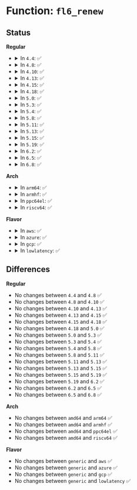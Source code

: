 # Function: <code>fl6_renew</code>

## Status
<b>Regular</b>
<ul>
<li>
<details>
<summary>In <code>4.4</code>: ✅</summary>

```c
int fl6_renew(struct ip6_flowlabel *fl, long unsigned int linger, long unsigned int expires);
```

**Collision:** Unique Static

**Inline:** No

**Transformation:** False

**Instances:**

```
In net/ipv6/ip6_flowlabel.c (ffffffff817f63a0)
Location: net/ipv6/ip6_flowlabel.c:331
Inline: False
Direct callers:
  - net/ipv6/ip6_flowlabel.c:fl_create
  - net/ipv6/ip6_flowlabel.c:ipv6_flowlabel_opt
  - net/ipv6/ip6_flowlabel.c:ipv6_flowlabel_opt
```
**Symbols:**

```
ffffffff817f63a0-ffffffff817f64a1: fl6_renew (STB_LOCAL)
```
</details>
</li>
<li>
<details>
<summary>In <code>4.8</code>: ✅</summary>

```c
int fl6_renew(struct ip6_flowlabel *fl, long unsigned int linger, long unsigned int expires);
```

**Collision:** Unique Static

**Inline:** No

**Transformation:** False

**Instances:**

```
In net/ipv6/ip6_flowlabel.c (ffffffff81865560)
Location: net/ipv6/ip6_flowlabel.c:331
Inline: False
Direct callers:
  - net/ipv6/ip6_flowlabel.c:ipv6_flowlabel_opt
  - net/ipv6/ip6_flowlabel.c:ipv6_flowlabel_opt
  - net/ipv6/ip6_flowlabel.c:fl_create
```
**Symbols:**

```
ffffffff81865560-ffffffff81865661: fl6_renew (STB_LOCAL)
```
</details>
</li>
<li>
<details>
<summary>In <code>4.10</code>: ✅</summary>

```c
int fl6_renew(struct ip6_flowlabel *fl, long unsigned int linger, long unsigned int expires);
```

**Collision:** Unique Static

**Inline:** No

**Transformation:** False

**Instances:**

```
In net/ipv6/ip6_flowlabel.c (ffffffff81897c30)
Location: net/ipv6/ip6_flowlabel.c:331
Inline: False
Direct callers:
  - net/ipv6/ip6_flowlabel.c:ipv6_flowlabel_opt
  - net/ipv6/ip6_flowlabel.c:ipv6_flowlabel_opt
  - net/ipv6/ip6_flowlabel.c:fl_create
```
**Symbols:**

```
ffffffff81897c30-ffffffff81897d31: fl6_renew (STB_LOCAL)
```
</details>
</li>
<li>
<details>
<summary>In <code>4.13</code>: ✅</summary>

```c
int fl6_renew(struct ip6_flowlabel *fl, long unsigned int linger, long unsigned int expires);
```

**Collision:** Unique Static

**Inline:** No

**Transformation:** False

**Instances:**

```
In net/ipv6/ip6_flowlabel.c (ffffffff818bdfc0)
Location: net/ipv6/ip6_flowlabel.c:331
Inline: False
Direct callers:
  - net/ipv6/ip6_flowlabel.c:ipv6_flowlabel_opt
  - net/ipv6/ip6_flowlabel.c:ipv6_flowlabel_opt
  - net/ipv6/ip6_flowlabel.c:fl_create
```
**Symbols:**

```
ffffffff818bdfc0-ffffffff818be0b6: fl6_renew (STB_LOCAL)
```
</details>
</li>
<li>
<details>
<summary>In <code>4.15</code>: ✅</summary>

```c
int fl6_renew(struct ip6_flowlabel *fl, long unsigned int linger, long unsigned int expires);
```

**Collision:** Unique Static

**Inline:** No

**Transformation:** False

**Instances:**

```
In net/ipv6/ip6_flowlabel.c (ffffffff81941100)
Location: net/ipv6/ip6_flowlabel.c:332
Inline: False
Direct callers:
  - net/ipv6/ip6_flowlabel.c:ipv6_flowlabel_opt
  - net/ipv6/ip6_flowlabel.c:ipv6_flowlabel_opt
  - net/ipv6/ip6_flowlabel.c:fl_create
```
**Symbols:**

```
ffffffff81941100-ffffffff819411f6: fl6_renew (STB_LOCAL)
```
</details>
</li>
<li>
<details>
<summary>In <code>4.18</code>: ✅</summary>

```c
int fl6_renew(struct ip6_flowlabel *fl, long unsigned int linger, long unsigned int expires);
```

**Collision:** Unique Static

**Inline:** No

**Transformation:** False

**Instances:**

```
In net/ipv6/ip6_flowlabel.c (ffffffff81999a80)
Location: net/ipv6/ip6_flowlabel.c:332
Inline: False
Direct callers:
  - net/ipv6/ip6_flowlabel.c:ipv6_flowlabel_opt
  - net/ipv6/ip6_flowlabel.c:ipv6_flowlabel_opt
  - net/ipv6/ip6_flowlabel.c:fl_create
```
**Symbols:**

```
ffffffff81999a80-ffffffff81999b7b: fl6_renew (STB_LOCAL)
```
</details>
</li>
<li>
<details>
<summary>In <code>5.0</code>: ✅</summary>

```c
int fl6_renew(struct ip6_flowlabel *fl, long unsigned int linger, long unsigned int expires);
```

**Collision:** Unique Static

**Inline:** No

**Transformation:** False

**Instances:**

```
In net/ipv6/ip6_flowlabel.c (ffffffff819d03d0)
Location: net/ipv6/ip6_flowlabel.c:332
Inline: False
Direct callers:
  - net/ipv6/ip6_flowlabel.c:ipv6_flowlabel_opt
  - net/ipv6/ip6_flowlabel.c:ipv6_flowlabel_opt
  - net/ipv6/ip6_flowlabel.c:fl_create
```
**Symbols:**

```
ffffffff819d03d0-ffffffff819d04cb: fl6_renew (STB_LOCAL)
```
</details>
</li>
<li>
<details>
<summary>In <code>5.3</code>: ✅</summary>

```c
int fl6_renew(struct ip6_flowlabel *fl, long unsigned int linger, long unsigned int expires);
```

**Collision:** Unique Static

**Inline:** No

**Transformation:** False

**Instances:**

```
In net/ipv6/ip6_flowlabel.c (ffffffff81a3f130)
Location: net/ipv6/ip6_flowlabel.c:350
Inline: False
Direct callers:
  - net/ipv6/ip6_flowlabel.c:ipv6_flowlabel_opt
  - net/ipv6/ip6_flowlabel.c:ipv6_flowlabel_opt
  - net/ipv6/ip6_flowlabel.c:fl_create
```
**Symbols:**

```
ffffffff81a3f130-ffffffff81a3f239: fl6_renew (STB_LOCAL)
```
</details>
</li>
<li>
<details>
<summary>In <code>5.4</code>: ✅</summary>

```c
int fl6_renew(struct ip6_flowlabel *fl, long unsigned int linger, long unsigned int expires);
```

**Collision:** Unique Static

**Inline:** No

**Transformation:** False

**Instances:**

```
In net/ipv6/ip6_flowlabel.c (ffffffff81a75da0)
Location: net/ipv6/ip6_flowlabel.c:350
Inline: False
Direct callers:
  - net/ipv6/ip6_flowlabel.c:ipv6_flowlabel_opt
  - net/ipv6/ip6_flowlabel.c:ipv6_flowlabel_opt
  - net/ipv6/ip6_flowlabel.c:fl_create
```
**Symbols:**

```
ffffffff81a75da0-ffffffff81a75ea9: fl6_renew (STB_LOCAL)
```
</details>
</li>
<li>
<details>
<summary>In <code>5.8</code>: ✅</summary>

```c
int fl6_renew(struct ip6_flowlabel *fl, long unsigned int linger, long unsigned int expires);
```

**Collision:** Unique Static

**Inline:** No

**Transformation:** False

**Instances:**

```
In net/ipv6/ip6_flowlabel.c (ffffffff81b701d0)
Location: net/ipv6/ip6_flowlabel.c:350
Inline: False
Direct callers:
  - net/ipv6/ip6_flowlabel.c:ipv6_flowlabel_opt
  - net/ipv6/ip6_flowlabel.c:ipv6_flowlabel_opt
  - net/ipv6/ip6_flowlabel.c:fl_create
```
**Symbols:**

```
ffffffff81b701d0-ffffffff81b702af: fl6_renew (STB_LOCAL)
```
</details>
</li>
<li>
<details>
<summary>In <code>5.11</code>: ✅</summary>

```c
int fl6_renew(struct ip6_flowlabel *fl, long unsigned int linger, long unsigned int expires);
```

**Collision:** Unique Static

**Inline:** No

**Transformation:** False

**Instances:**

```
In net/ipv6/ip6_flowlabel.c (ffffffff81b7ed00)
Location: net/ipv6/ip6_flowlabel.c:350
Inline: False
Direct callers:
  - net/ipv6/ip6_flowlabel.c:ipv6_flowlabel_renew
  - net/ipv6/ip6_flowlabel.c:ipv6_flowlabel_renew
  - net/ipv6/ip6_flowlabel.c:fl_create
```
**Symbols:**

```
ffffffff81b7ed00-ffffffff81b7eddf: fl6_renew (STB_LOCAL)
```
</details>
</li>
<li>
<details>
<summary>In <code>5.13</code>: ✅</summary>

```c
int fl6_renew(struct ip6_flowlabel *fl, long unsigned int linger, long unsigned int expires);
```

**Collision:** Unique Static

**Inline:** No

**Transformation:** False

**Instances:**

```
In net/ipv6/ip6_flowlabel.c (ffffffff81b6d900)
Location: net/ipv6/ip6_flowlabel.c:350
Inline: False
Direct callers:
  - net/ipv6/ip6_flowlabel.c:ipv6_flowlabel_opt
  - net/ipv6/ip6_flowlabel.c:ipv6_flowlabel_opt
  - net/ipv6/ip6_flowlabel.c:fl_create
```
**Symbols:**

```
ffffffff81b6d900-ffffffff81b6d9df: fl6_renew (STB_LOCAL)
```
</details>
</li>
<li>
<details>
<summary>In <code>5.15</code>: ✅</summary>

```c
int fl6_renew(struct ip6_flowlabel *fl, long unsigned int linger, long unsigned int expires);
```

**Collision:** Unique Static

**Inline:** No

**Transformation:** False

**Instances:**

```
In net/ipv6/ip6_flowlabel.c (ffffffff81c357c0)
Location: net/ipv6/ip6_flowlabel.c:350
Inline: False
Direct callers:
  - net/ipv6/ip6_flowlabel.c:ipv6_flowlabel_opt
  - net/ipv6/ip6_flowlabel.c:ipv6_flowlabel_opt
  - net/ipv6/ip6_flowlabel.c:fl_create
```
**Symbols:**

```
ffffffff81c357c0-ffffffff81c3589f: fl6_renew (STB_LOCAL)
```
</details>
</li>
<li>
<details>
<summary>In <code>5.19</code>: ✅</summary>

```c
int fl6_renew(struct ip6_flowlabel *fl, long unsigned int linger, long unsigned int expires);
```

**Collision:** Unique Static

**Inline:** No

**Transformation:** False

**Instances:**

```
In net/ipv6/ip6_flowlabel.c (ffffffff81dd31f0)
Location: net/ipv6/ip6_flowlabel.c:350
Inline: False
Direct callers:
  - net/ipv6/ip6_flowlabel.c:ipv6_flowlabel_opt
  - net/ipv6/ip6_flowlabel.c:ipv6_flowlabel_opt
  - net/ipv6/ip6_flowlabel.c:fl_create
```
**Symbols:**

```
ffffffff81dd31f0-ffffffff81dd32ef: fl6_renew (STB_LOCAL)
```
</details>
</li>
<li>
<details>
<summary>In <code>6.2</code>: ✅</summary>

```c
int fl6_renew(struct ip6_flowlabel *fl, long unsigned int linger, long unsigned int expires);
```

**Collision:** Unique Static

**Inline:** No

**Transformation:** False

**Instances:**

```
In net/ipv6/ip6_flowlabel.c (ffffffff81fa4790)
Location: net/ipv6/ip6_flowlabel.c:350
Inline: False
Direct callers:
  - net/ipv6/ip6_flowlabel.c:ipv6_flowlabel_opt
  - net/ipv6/ip6_flowlabel.c:ipv6_flowlabel_opt
  - net/ipv6/ip6_flowlabel.c:fl_create
```
**Symbols:**

```
ffffffff81fa4790-ffffffff81fa488f: fl6_renew (STB_LOCAL)
```
</details>
</li>
<li>
<details>
<summary>In <code>6.5</code>: ✅</summary>

```c
int fl6_renew(struct ip6_flowlabel *fl, long unsigned int linger, long unsigned int expires);
```

**Collision:** Unique Static

**Inline:** No

**Transformation:** False

**Instances:**

```
In net/ipv6/ip6_flowlabel.c (ffffffff82005040)
Location: net/ipv6/ip6_flowlabel.c:353
Inline: False
Direct callers:
  - net/ipv6/ip6_flowlabel.c:ipv6_flowlabel_opt
  - net/ipv6/ip6_flowlabel.c:ipv6_flowlabel_opt
  - net/ipv6/ip6_flowlabel.c:fl_create
```
**Symbols:**

```
ffffffff82005040-ffffffff8200513f: fl6_renew (STB_LOCAL)
```
</details>
</li>
<li>
<details>
<summary>In <code>6.8</code>: ✅</summary>

```c
int fl6_renew(struct ip6_flowlabel *fl, long unsigned int linger, long unsigned int expires);
```

**Collision:** Unique Static

**Inline:** No

**Transformation:** False

**Instances:**

```
In net/ipv6/ip6_flowlabel.c (ffffffff820d3e10)
Location: net/ipv6/ip6_flowlabel.c:353
Inline: False
Direct callers:
  - net/ipv6/ip6_flowlabel.c:ipv6_flowlabel_opt
  - net/ipv6/ip6_flowlabel.c:ipv6_flowlabel_opt
  - net/ipv6/ip6_flowlabel.c:fl_create
```
**Symbols:**

```
ffffffff820d3e10-ffffffff820d3f0f: fl6_renew (STB_LOCAL)
```
</details>
</li>
</ul>
<b>Arch</b>
<ul>
<li>
<details>
<summary>In <code>arm64</code>: ✅</summary>

```c
int fl6_renew(struct ip6_flowlabel *fl, long unsigned int linger, long unsigned int expires);
```

**Collision:** Unique Static

**Inline:** No

**Transformation:** False

**Instances:**

```
In net/ipv6/ip6_flowlabel.c (ffff800010d3f308)
Location: net/ipv6/ip6_flowlabel.c:350
Inline: False
Direct callers:
  - net/ipv6/ip6_flowlabel.c:ipv6_flowlabel_opt
  - net/ipv6/ip6_flowlabel.c:ipv6_flowlabel_opt
  - net/ipv6/ip6_flowlabel.c:fl_create
```
**Symbols:**

```
ffff800010d3f308-ffff800010d3f49c: fl6_renew (STB_LOCAL)
```
</details>
</li>
<li>
<details>
<summary>In <code>armhf</code>: ✅</summary>

```c
int fl6_renew(struct ip6_flowlabel *fl, long unsigned int linger, long unsigned int expires);
```

**Collision:** Unique Static

**Inline:** No

**Transformation:** False

**Instances:**

```
In net/ipv6/ip6_flowlabel.c (c0e41ae0)
Location: net/ipv6/ip6_flowlabel.c:350
Inline: False
Direct callers:
  - net/ipv6/ip6_flowlabel.c:ipv6_flowlabel_opt
  - net/ipv6/ip6_flowlabel.c:ipv6_flowlabel_opt
  - net/ipv6/ip6_flowlabel.c:fl_create
```
**Symbols:**

```
c0e41ae0-c0e41bd0: fl6_renew (STB_LOCAL)
```
</details>
</li>
<li>
<details>
<summary>In <code>ppc64el</code>: ✅</summary>

```c
int fl6_renew(struct ip6_flowlabel *fl, long unsigned int linger, long unsigned int expires);
```

**Collision:** Unique Static

**Inline:** No

**Transformation:** False

**Instances:**

```
In net/ipv6/ip6_flowlabel.c (c000000000e732a0)
Location: net/ipv6/ip6_flowlabel.c:350
Inline: False
Direct callers:
  - net/ipv6/ip6_flowlabel.c:ipv6_flowlabel_opt
  - net/ipv6/ip6_flowlabel.c:ipv6_flowlabel_opt
  - net/ipv6/ip6_flowlabel.c:fl_create
```
**Symbols:**

```
c000000000e732a0-c000000000e73444: fl6_renew (STB_LOCAL)
```
</details>
</li>
<li>
<details>
<summary>In <code>riscv64</code>: ✅</summary>

```c
int fl6_renew(struct ip6_flowlabel *fl, long unsigned int linger, long unsigned int expires);
```

**Collision:** Unique Static

**Inline:** No

**Transformation:** False

**Instances:**

```
In net/ipv6/ip6_flowlabel.c (ffffffe00087adb0)
Location: net/ipv6/ip6_flowlabel.c:350
Inline: False
Direct callers:
  - net/ipv6/ip6_flowlabel.c:ipv6_flowlabel_opt
  - net/ipv6/ip6_flowlabel.c:ipv6_flowlabel_opt
  - net/ipv6/ip6_flowlabel.c:fl_create
```
**Symbols:**

```
ffffffe00087adb0-ffffffe00087aeb8: fl6_renew (STB_LOCAL)
```
</details>
</li>
</ul>
<b>Flavor</b>
<ul>
<li>
<details>
<summary>In <code>aws</code>: ✅</summary>

```c
int fl6_renew(struct ip6_flowlabel *fl, long unsigned int linger, long unsigned int expires);
```

**Collision:** Unique Static

**Inline:** No

**Transformation:** False

**Instances:**

```
In net/ipv6/ip6_flowlabel.c (ffffffff81a15430)
Location: net/ipv6/ip6_flowlabel.c:350
Inline: False
Direct callers:
  - net/ipv6/ip6_flowlabel.c:ipv6_flowlabel_opt
  - net/ipv6/ip6_flowlabel.c:ipv6_flowlabel_opt
  - net/ipv6/ip6_flowlabel.c:fl_create
```
**Symbols:**

```
ffffffff81a15430-ffffffff81a15539: fl6_renew (STB_LOCAL)
```
</details>
</li>
<li>
<details>
<summary>In <code>azure</code>: ✅</summary>

```c
int fl6_renew(struct ip6_flowlabel *fl, long unsigned int linger, long unsigned int expires);
```

**Collision:** Unique Static

**Inline:** No

**Transformation:** False

**Instances:**

```
In net/ipv6/ip6_flowlabel.c (ffffffff819d21f0)
Location: net/ipv6/ip6_flowlabel.c:350
Inline: False
Direct callers:
  - net/ipv6/ip6_flowlabel.c:ipv6_flowlabel_opt
  - net/ipv6/ip6_flowlabel.c:ipv6_flowlabel_opt
  - net/ipv6/ip6_flowlabel.c:fl_create
```
**Symbols:**

```
ffffffff819d21f0-ffffffff819d22f9: fl6_renew (STB_LOCAL)
```
</details>
</li>
<li>
<details>
<summary>In <code>gcp</code>: ✅</summary>

```c
int fl6_renew(struct ip6_flowlabel *fl, long unsigned int linger, long unsigned int expires);
```

**Collision:** Unique Static

**Inline:** No

**Transformation:** False

**Instances:**

```
In net/ipv6/ip6_flowlabel.c (ffffffff81a7feb0)
Location: net/ipv6/ip6_flowlabel.c:350
Inline: False
Direct callers:
  - net/ipv6/ip6_flowlabel.c:ipv6_flowlabel_opt
  - net/ipv6/ip6_flowlabel.c:ipv6_flowlabel_opt
  - net/ipv6/ip6_flowlabel.c:fl_create
```
**Symbols:**

```
ffffffff81a7feb0-ffffffff81a7ffb9: fl6_renew (STB_LOCAL)
```
</details>
</li>
<li>
<details>
<summary>In <code>lowlatency</code>: ✅</summary>

```c
int fl6_renew(struct ip6_flowlabel *fl, long unsigned int linger, long unsigned int expires);
```

**Collision:** Unique Static

**Inline:** No

**Transformation:** False

**Instances:**

```
In net/ipv6/ip6_flowlabel.c (ffffffff81a8c860)
Location: net/ipv6/ip6_flowlabel.c:350
Inline: False
Direct callers:
  - net/ipv6/ip6_flowlabel.c:ipv6_flowlabel_opt
  - net/ipv6/ip6_flowlabel.c:ipv6_flowlabel_opt
  - net/ipv6/ip6_flowlabel.c:fl_create
```
**Symbols:**

```
ffffffff81a8c860-ffffffff81a8c969: fl6_renew (STB_LOCAL)
```
</details>
</li>
</ul>

## Differences
<b>Regular</b>
<ul>
<li>
No changes between <code>4.4</code> and <code>4.8</code> ✅
</li>
<li>
No changes between <code>4.8</code> and <code>4.10</code> ✅
</li>
<li>
No changes between <code>4.10</code> and <code>4.13</code> ✅
</li>
<li>
No changes between <code>4.13</code> and <code>4.15</code> ✅
</li>
<li>
No changes between <code>4.15</code> and <code>4.18</code> ✅
</li>
<li>
No changes between <code>4.18</code> and <code>5.0</code> ✅
</li>
<li>
No changes between <code>5.0</code> and <code>5.3</code> ✅
</li>
<li>
No changes between <code>5.3</code> and <code>5.4</code> ✅
</li>
<li>
No changes between <code>5.4</code> and <code>5.8</code> ✅
</li>
<li>
No changes between <code>5.8</code> and <code>5.11</code> ✅
</li>
<li>
No changes between <code>5.11</code> and <code>5.13</code> ✅
</li>
<li>
No changes between <code>5.13</code> and <code>5.15</code> ✅
</li>
<li>
No changes between <code>5.15</code> and <code>5.19</code> ✅
</li>
<li>
No changes between <code>5.19</code> and <code>6.2</code> ✅
</li>
<li>
No changes between <code>6.2</code> and <code>6.5</code> ✅
</li>
<li>
No changes between <code>6.5</code> and <code>6.8</code> ✅
</li>
</ul>
<b>Arch</b>
<ul>
<li>
No changes between <code>amd64</code> and <code>arm64</code> ✅
</li>
<li>
No changes between <code>amd64</code> and <code>armhf</code> ✅
</li>
<li>
No changes between <code>amd64</code> and <code>ppc64el</code> ✅
</li>
<li>
No changes between <code>amd64</code> and <code>riscv64</code> ✅
</li>
</ul>
<b>Flavor</b>
<ul>
<li>
No changes between <code>generic</code> and <code>aws</code> ✅
</li>
<li>
No changes between <code>generic</code> and <code>azure</code> ✅
</li>
<li>
No changes between <code>generic</code> and <code>gcp</code> ✅
</li>
<li>
No changes between <code>generic</code> and <code>lowlatency</code> ✅
</li>
</ul>
